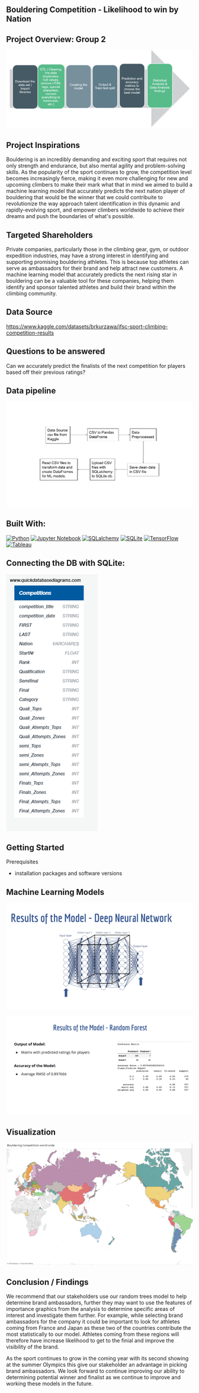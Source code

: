 
## Bouldering Competition - Likelihood to win by Nation

## Project Overview: Group 2

![](https://github.com/DavidJohnChartrand/bouldering_competition_model/blob/main/Images/Project%20Overview.PNG)


## Project Inspirations

Bouldering is an incredibly demanding and exciting sport that requires not only strength and endurance, but also mental agility and problem-solving skills. As the popularity of the sport continues to grow, the competition level becomes increasingly fierce, making it even more challenging for new and upcoming climbers to make their mark what that in mind we aimed to build a machine learning model that accurately predicts the next nation player of bouldering that would be the winner that we could contribuite to revolutionize the way approach talent identification in this dynamic and rapidly-evolving sport, and empower climbers worldwide to achieve their dreams and push the boundaries of what's possible.

## Targeted Shareholders

Private companies, particularly those in the climbing gear, gym, or outdoor expedition industries, may have a strong interest in identifying and supporting promising bouldering athletes. This is because top athletes can serve as ambassadors for their brand and help attract new customers. A machine learning model that accurately predicts the next rising star in bouldering can be a valuable tool for these companies, helping them identify and sponsor talented athletes and build their brand within the climbing community.


## Data Source

https://www.kaggle.com/datasets/brkurzawa/ifsc-sport-climbing-competition-results

## Questions to be answered

Can we accurately predict the finalists of the next competition for players based off their previous ratings?


## Data pipeline

![Data Pipeline](https://github.com/DavidJohnChartrand/bouldering_competition_model/blob/main/Images/Data%20Pipeline.png)


## Built With:

[![Python](https://img.shields.io/badge/Python-3776AB?style=for-the-badge&logo=python&logoColor=white)](https://www.python.org/)
[![Jupyter Notebook](https://img.shields.io/badge/Jupyter-orange?style=for-the-badge&logo=Jupyter&logoColor=white)](https://jupyter.org/)
[![SQLalchemy](https://img.shields.io/badge/SQLalchemy-red?style=for-the-badge&logo=sqlalchemy&logoColor=white)](https://www.sqlalchemy.org/)
[![SQLite](https://img.shields.io/badge/SQLite-07405E?style=for-the-badge&logo=sqlite&logoColor=white)](https://sqlite.org/index.html)
[![TensorFlow](https://img.shields.io/badge/TensorFlow-FF6F00?style=for-the-badge&logo=tensorflow&logoColor=white)](https://www.tensorflow.org/)
[![Tableau](https://img.shields.io/badge/Tableau-blue?style=for-the-badge&logo=Tableau&logoColor=white)](https://www.tableau.com/)


## Connecting the DB with SQLite:


![](https://github.com/DavidJohnChartrand/bouldering_competition_model/blob/main/Images/ERD.png)


## Getting Started

Prerequisites

* installation packages and software versions 


## Machine Learning Models

![](https://github.com/DavidJohnChartrand/bouldering_competition_model/blob/main/Images/Deep%20Neural%20Network.PNG)


![](https://github.com/DavidJohnChartrand/bouldering_competition_model/blob/main/Images/Randon%20Forest.PNG)


## Visualization

![](https://github.com/DavidJohnChartrand/bouldering_competition_model/blob/main/Visualization/Bouldering%20Competition%20world%20wide.PNG)


## Conclusion / Findings

We recommend that our stakeholders use our random trees model to help determine brand ambassadors, further they may want to use the features of importance graphics from the analysis to determine specific areas of interest and investigate them further. For example, while selecting brand ambassadors for the company it could be important to look for athletes coming from France and Japan as these two of the countries contribute the most statistically to our model. Athletes coming from these regions will therefore have  increase likelihood to get to the finial and improve the visibility of the brand. 

As the sport continues to grow in the coming year with its second showing at the summer Olympics this give our stakeholder an advantage in picking brand ambassadors. We look forward to continue improving our ability to determining potential winner and finalist as we continue to improve and working these models in the future.


